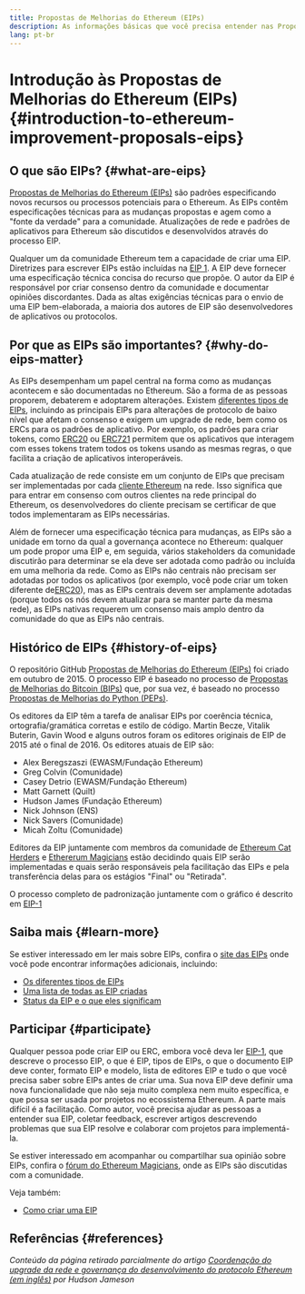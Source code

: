 ```yaml
---
title: Propostas de Melhorias do Ethereum (EIPs)
description: As informações básicas que você precisa entender nas Propostas de Melhorias do Ethereum (EIPs).
lang: pt-br
---
```


# Introdução às Propostas de Melhorias do Ethereum (EIPs) {#introduction-to-ethereum-improvement-proposals-eips}

## O que são EIPs? {#what-are-eips}

[Propostas de Melhorias do Ethereum (EIPs)](https://eips.ethereum.org/) são padrões especificando novos recursos ou processos potenciais para o Ethereum. As EIPs contêm especificações técnicas para as mudanças propostas e agem como a "fonte da verdade" para a comunidade. Atualizações de rede e padrões de aplicativos para Ethereum são discutidos e desenvolvidos através do processo EIP.

Qualquer um da comunidade Ethereum tem a capacidade de criar uma EIP. Diretrizes para escrever EIPs estão incluídas na [EIP 1](https://eips.ethereum.org/EIPS/eip-1). A EIP deve fornecer uma especificação técnica concisa do recurso que propõe. O autor da EIP é responsável por criar consenso dentro da comunidade e documentar opiniões discordantes. Dada as altas exigências técnicas para o envio de uma EIP bem-elaborada, a maioria dos autores de EIP são desenvolvedores de aplicativos ou protocolos.

## Por que as EIPs são importantes? {#why-do-eips-matter}

As EIPs desempenham um papel central na forma como as mudanças acontecem e são documentadas no Ethereum. São a forma de as pessoas proporem, debaterem e adoptarem alterações. Existem [diferentes tipos de EIPs](https://github.com/ethereum/EIPs/blob/master/EIPS/eip-1.md#eip-types), incluindo as principais EIPs para alterações de protocolo de baixo nível que afetam o consenso e exigem um upgrade de rede, bem como os ERCs para os padrões de aplicativo. Por exemplo, os padrões para criar tokens, como [ERC20](https://eips.ethereum.org/EIPS/eip-20) ou [ERC721](https://eips.ethereum.org/EIPS/eip-721) permitem que os aplicativos que interagem com esses tokens tratem todos os tokens usando as mesmas regras, o que facilita a criação de aplicativos interoperáveis.

Cada atualização de rede consiste em um conjunto de EIPs que precisam ser implementadas por cada [cliente Ethereum](/learn/#clients-and-nodes) na rede. Isso significa que para entrar em consenso com outros clientes na rede principal do Ethereum, os desenvolvedores do cliente precisam se certificar de que todos implementaram as EIPs necessárias.

Além de fornecer uma especificação técnica para mudanças, as EIPs são a unidade em torno da qual a governança acontece no Ethereum: qualquer um pode propor uma EIP e, em seguida, vários stakeholders da comunidade discutirão para determinar se ela deve ser adotada como padrão ou incluída em uma melhoria da rede. Como as EIPs não centrais não precisam ser adotadas por todos os aplicativos (por exemplo, você pode criar um token diferente de[ERC20](https://eips.ethereum.org/EIPS/eip-20)), mas as EIPs centrais devem ser amplamente adotadas (porque todos os nós devem atualizar para se manter parte da mesma rede), as EIPs nativas requerem um consenso mais amplo dentro da comunidade do que as EIPs não centrais.

## Histórico de EIPs {#history-of-eips}

O repositório GitHub [Propostas de Melhorias do Ethereum (EIPs)](https://github.com/ethereum/EIPs) foi criado em outubro de 2015. O processo EIP é baseado no processo de [Propostas de Melhorias do Bitcoin (BIPs)](https://github.com/bitcoin/bips) que, por sua vez, é baseado no processo [Propostas de Melhorias do Python (PEPs)](https://www.python.org/dev/peps/).

Os editores da EIP têm a tarefa de analisar EIPs por coerência técnica, ortografia/gramática corretas e estilo de código. Martin Becze, Vitalik Buterin, Gavin Wood e alguns outros foram os editores originais de EIP de 2015 até o final de 2016. Os editores atuais de EIP são:

- Alex Beregszaszi (EWASM/Fundação Ethereum)
- Greg Colvin (Comunidade)
- Casey Detrio (EWASM/Fundação Ethereum)
- Matt Garnett (Quilt)
- Hudson James (Fundação Ethereum)
- Nick Johnson (ENS)
- Nick Savers (Comunidade)
- Micah Zoltu (Comunidade)

Editores da EIP juntamente com membros da comunidade de [Ethereum Cat Herders](https://ethereumcatherders.com/) e [Ethererum Magicians](https://ethereum-magicians.org/) estão decidindo quais EIP serão implementadas e quais serão responsáveis pela facilitação das EIPs e pela transferência delas para os estágios "Final" ou "Retirada".

O processo completo de padronização juntamente com o gráfico é descrito em [EIP-1](https://eips.ethereum.org/EIPS/eip-1)

## Saiba mais {#learn-more}

Se estiver interessado em ler mais sobre EIPs, confira o [site das EIPs](https://eips.ethereum.org/) onde você pode encontrar informações adicionais, incluindo:

- [Os diferentes tipos de EIPs](https://eips.ethereum.org/)
- [Uma lista de todas as EIP criadas](https://eips.ethereum.org/all)
- [Status da EIP e o que eles significam](https://eips.ethereum.org/)

## Participar {#participate}

Qualquer pessoa pode criar EIP ou ERC, embora você deva ler [EIP-1](https://eips.ethereum.org/EIPS/eip-1), que descreve o processo EIP, o que é EIP, tipos de EIPs, o que o documento EIP deve conter, formato EIP e modelo, lista de editores EIP e tudo o que você precisa saber sobre EIPs antes de criar uma. Sua nova EIP deve definir uma nova funcionalidade que não seja muito complexa nem muito específica, e que possa ser usada por projetos no ecossistema Ethereum. A parte mais difícil é a facilitação. Como autor, você precisa ajudar as pessoas a entender sua EIP, coletar feedback, escrever artigos descrevendo problemas que sua EIP resolve e colaborar com projetos para implementá-la.

Se estiver interessado em acompanhar ou compartilhar sua opinião sobre EIPs, confira o [fórum do Ethereum Magicians](https://ethereum-magicians.org/), onde as EIPs são discutidas com a comunidade.

Veja também:

- [Como criar uma EIP](https://eips.ethereum.org/EIPS/eip-1)

## Referências {#references}

<cite class="citation">

Conteúdo da página retirado parcialmente do artigo [Coordenação do upgrade da rede e governança do desenvolvimento do protocolo Ethereum (em inglês)](https://hudsonjameson.com/2020-03-23-ethereum-protocol-development-governance-network-upgrade-coordination/) por Hudson Jameson

</cite>
